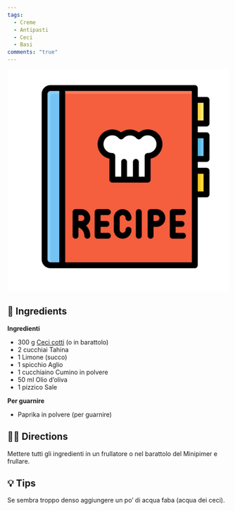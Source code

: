 ```yaml
---
tags:
  - Creme
  - Antipasti
  - Ceci
  - Basi
comments: "true"
---
```

![](../images/placeholder.jpeg)

## 🧾 Ingredients

**Ingredienti**

- 300 g [Ceci cotti](Ceci%20cotti.md) (o in barattolo)
- 2 cucchiai Tahina
- 1 Limone (succo)
- 1 spicchio Aglio
- 1 cucchiaino Cumino in polvere
- 50 ml Olio d’oliva
- 1 pizzico Sale

**Per guarnire**

- Paprika in polvere (per guarnire)

## 👩‍🍳 Directions

Mettere tutti gli ingredienti in un frullatore o nel barattolo del Minipimer e frullare.

## 💡 Tips

Se sembra troppo denso aggiungere un po’ di acqua faba (acqua dei ceci).



